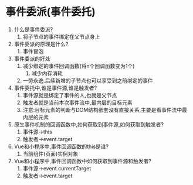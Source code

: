 # 事件委派(事件委托)

1. 什么是事件委派?
   1. 将子节点的事件绑定在父节点身上
2. 事件委派的原理是什么?
   1. 事件冒泡
3. 事件委派的好处
   1. 减少绑定的事件回调函数(将n个回调函数变为1个)
      1. 减少内存消耗
   2. 一劳永逸.后续新增的子节点也可以享受到之前绑定的事件
4. 事件委托中,谁是事件源,谁是触发者?
   1. 事件源就是绑定了事件的人,也就是父节点
   2. 触发者就是当前本次事件流中,最内层的目标元素
   3. 注意:目标元素的判断与DOM结构嵌套没有直接关系,主要是看事件流中最内层的元素
5. 原生事件机制的回调函数中,如何获取到事件源,如何获取到触发者?
   1. 事件源->this
   2. 触发者->event.target
6. Vue和小程序中,事件回调函数的this是谁?
   1. 当前组件(页面)实例对象
7. Vue和小程序中,事件回调函数中如何获取到事件源和触发者?
   1. 事件源->event.currentTarget
   2. 触发者->event.target